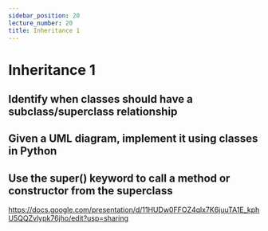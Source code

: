 ```yaml
---
sidebar_position: 20
lecture_number: 20
title: Inheritance 1
---
```


# Inheritance 1

## Identify when classes should have a subclass/superclass relationship
## Given a UML diagram, implement it using classes in Python
## Use the super() keyword to call a method or constructor from the superclass
https://docs.google.com/presentation/d/11HUDw0FFOZ4qlx7K6juuTA1E_kphU5QQZvlypk76jho/edit?usp=sharing